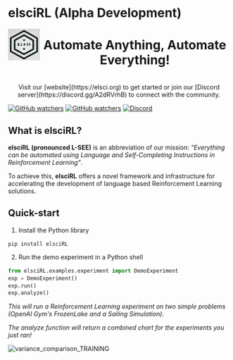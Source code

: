 # elsciRL (Alpha Development)

<a href="url"><img src="https://github.com/pdfosborne/elsciRL-Wiki/blob/main/Resources/images/elsciRL_logo.png" align="left" height="72" width="72" ></a> 

<div align="center">
  <h1>Automate Anything, Automate Everything!</h1>
  <br>
  Visit our [website](https://elsci.org) to get started or join our [Discord server](https://discord.gg/A2dRVrhB) to connect with the community.
</div>


[![GitHub watchers](https://img.shields.io/github/watchers/pdfosborne/elsciRL?style=for-the-badge&logo=github&label=elsciRL&link=https%3A%2F%2Fgithub.com%2Fpdfosborne%2FelsciRL)](https://github.com/pdfosborne/elsciRL) [![GitHub watchers](https://img.shields.io/github/watchers/pdfosborne/elsciRL-Wiki?style=for-the-badge&logo=github&label=elsciRL-Wiki&link=https%3A%2F%2Fgithub.com%2Fpdfosborne%2FelsciRL-Wiki)](https://github.com/pdfosborne/elsciRL-Wiki)  [![Discord](https://img.shields.io/discord/1310579689315893248?style=for-the-badge&logo=discord&label=Discord&link=https%3A%2F%2Fdiscord.com%2Fchannels%2F1184202186469683200%2F1184202186998173878)](https://discord.gg/A2dRVrhB)


## What is elsciRL?

**elsciRL (pronounced L-SEE)** is an abbreviation of our mission: *"Everything can be automated using Language and Self-Completing Instructions in Reinforcement Learning"*.

To achieve this, **elsciRL** offers a novel framework and infrastructure for accelerating the development of language based Reinforcement Learning solutions.

## Quick-start

1. Install the Python library
```
pip install elsciRL
```
2. Run the demo experiment in a Python shell
```python
from elsciRL.examples.experiment import DemoExperiment
exp = DemoExperiment()
exp.run()
exp.analyze()
``` 
*This will run a Reinforcement Learning experiment on two simple problems (OpenAI Gym's FrozenLake and a Sailing Simulation).*

*The analyze function will return a combined chart for the experiments you just ran!*

![variance\_comparison\_TRAINING](<./attachments/variance_comparison_TRAINING.png>)




